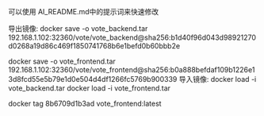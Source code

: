 可以使用 AI_README.md中的提示词来快速修改


导出镜像:
docker save -o vote_backend.tar 192.168.1.102:32360/vote/vote_backend@sha256:b1d40f96d043d98921270d0268a19d86c469f1850741768b6e1befd0b60bbb2e

docker save -o vote_frontend.tar 192.168.1.102:32360/vote/vote_frontend@sha256:b0a888befdaf109b1226e13d8fcd55e5b79e1d0e504d4df1266fc5769b900339
导入镜像:
docker load -i  vote_backend.tar
docker load -i  vote_frontend.tar

  docker tag 8b6709d1b3ad vote_frontend:latest